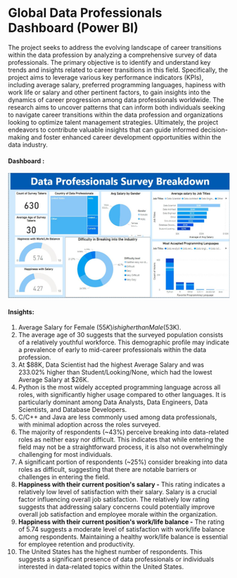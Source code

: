 # Global Data Professionals Dashboard (Power BI)

The project seeks to address the evolving landscape of career transitions within the data profession by analyzing a comprehensive survey of data professionals. The primary objective is to identify and understand key trends and insights related to career transitions in this field. Specifically, the project aims to leverage various key performance indicators (KPIs), including average salary, preferred programming languages, hapiness with work life or salary and other pertinent factors, to gain insights into the dynamics of career progression among data professionals worldwide. The research aims to uncover patterns that can inform both individuals seeking to navigate career transitions within the data profession and organizations looking to optimize talent management strategies. Ultimately, the project endeavors to contribute valuable insights that can guide informed decision-making and foster enhanced career development opportunities within the data industry.

#### Dashboard :

![Data Professional's](https://github.com/KG-GitHubRepo/Global-Data-Professionals-Dashboard/blob/main/img.JPG)

#### Insights:

1. Average Salary for Female ($55K) is higher than Male ($53K).
2. ﻿The average age of 30 suggests that the surveyed population consists of a relatively youthful workforce. This demographic profile may indicate a prevalence of early to mid-career professionals within the data profession.
3. ﻿At $88K, Data Scientist had the highest Average Salary and was 233.02% higher than Student/Looking/None, which had the lowest Average Salary at $26K.
4. Python is the most widely accepted programming language across all roles, with significantly higher usage compared to other languages. It is particularly dominant among Data Analysts, Data Engineers, Data Scientists, and Database Developers.
5. C/C++ and Java are less commonly used among data professionals, with minimal adoption across the roles surveyed.
6. The majority of respondents (~43%) perceive breaking into data-related roles as neither easy nor difficult. This indicates that while entering the field may not be a straightforward process, it is also not overwhelmingly challenging for most individuals.
7. A significant portion of respondents (~25%) consider breaking into data roles as difficult, suggesting that there are notable barriers or challenges in entering the field.
8. **Happiness with their current position's salary -** This rating indicates a relatively low level of satisfaction with their salary.  Salary is a crucial factor influencing overall job satisfaction. The relatively low rating suggests that addressing salary concerns could potentially improve overall job satisfaction and employee morale within the organization.
9. **Happiness with their current position's work/life balance -** The rating of 5.74 suggests a moderate level of satisfaction with work/life balance among respondents. Maintaining a healthy work/life balance is essential for employee retention and productivity.
10. The United States has the highest number of respondents. This suggests a significant presence of data professionals or individuals interested in data-related topics within the United States.
